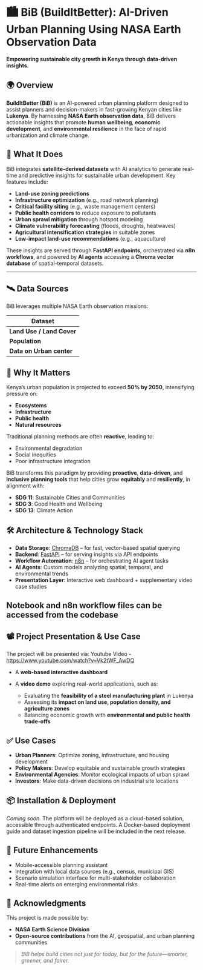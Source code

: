 # 🏙️ BiB (BuildItBetter): AI-Driven Urban Planning Using NASA Earth Observation Data

**Empowering sustainable city growth in Kenya through data-driven insights.**

## 🌍 Overview

**BuildItBetter (BiB)** is an AI-powered urban planning platform designed to assist planners and decision-makers in fast-growing Kenyan cities like **Lukenya**. By harnessing **NASA Earth observation data**, BiB delivers actionable insights that promote **human wellbeing**, **economic development**, and **environmental resilience** in the face of rapid urbanization and climate change.


## 🚀 What It Does

BiB integrates **satellite-derived datasets** with AI analytics to generate real-time and predictive insights for sustainable urban development. Key features include:

* **Land-use zoning predictions**
* **Infrastructure optimization** (e.g., road network planning)
* **Critical facility siting** (e.g., waste management centers)
* **Public health corridors** to reduce exposure to pollutants
* **Urban sprawl mitigation** through hotspot modeling
* **Climate vulnerability forecasting** (floods, droughts, heatwaves)
* **Agricultural intensification strategies** in suitable zones
* **Low-impact land-use recommendations** (e.g., aquaculture)

These insights are served through **FastAPI endpoints**, orchestrated via **n8n workflows**, and powered by **AI agents** accessing a **Chroma vector database** of spatial-temporal datasets.

---

## 🛰️ Data Sources

BiB leverages multiple NASA Earth observation missions:

| Dataset                      
| ---------------------------- 
| **Land Use / Land Cover**    
| **Population**             
| **Data on Urban center** 

## 🌆 Why It Matters

Kenya’s urban population is projected to exceed **50% by 2050**, intensifying pressure on:

* **Ecosystems**
* **Infrastructure**
* **Public health**
* **Natural resources**

Traditional planning methods are often **reactive**, leading to:

* Environmental degradation
* Social inequities
* Poor infrastructure integration

BiB transforms this paradigm by providing **proactive**, **data-driven**, and **inclusive planning tools** that help cities grow **equitably** and **resiliently**, in alignment with:

* **SDG 11**: Sustainable Cities and Communities
* **SDG 3**: Good Health and Wellbeing
* **SDG 13**: Climate Action


## 🛠️ Architecture & Technology Stack

* **Data Storage**: [ChromaDB](https://www.trychroma.com/) – for fast, vector-based spatial querying
* **Backend**: [FastAPI](https://fastapi.tiangolo.com/) – for serving insights via API endpoints
* **Workflow Automation**: [n8n](https://n8n.io/) – for orchestrating AI agent tasks
* **AI Agents**: Custom models analyzing spatial, temporal, and environmental trends
* **Presentation Layer**: Interactive web dashboard + supplementary video case studies

## Notebook and n8n workflow files can be accessed from the codebase


## 📽️ Project Presentation & Use Case

The project will be presented via:
Youtube Video - https://www.youtube.com/watch?v=Vk2tWF_AwDQ

* A **web-based interactive dashboard**
* A **video demo** exploring real-world applications, such as:

  * Evaluating the **feasibility of a steel manufacturing plant** in Lukenya
  * Assessing its **impact on land use, population density, and agriculture zones**
  * Balancing economic growth with **environmental and public health trade-offs**


## ✅ Use Cases

* **Urban Planners**: Optimize zoning, infrastructure, and housing development
* **Policy Makers**: Develop equitable and sustainable growth strategies
* **Environmental Agencies**: Monitor ecological impacts of urban sprawl
* **Investors**: Make data-driven decisions on industrial site locations


## 📦 Installation & Deployment

*Coming soon.*
The platform will be deployed as a cloud-based solution, accessible through authenticated endpoints. A Docker-based deployment guide and dataset ingestion pipeline will be included in the next release.


## 🧩 Future Enhancements

* Mobile-accessible planning assistant
* Integration with local data sources (e.g., census, municipal GIS)
* Scenario simulation interface for multi-stakeholder collaboration
* Real-time alerts on emerging environmental risks


## 🤝 Acknowledgments

This project is made possible by:

* **NASA Earth Science Division**
* **Open-source contributions** from the AI, geospatial, and urban planning communities

> *BiB helps build cities not just for today, but for the future—smarter, greener, and fairer.*
